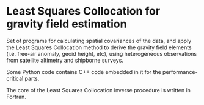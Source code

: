 # Least Squares Collocation for gravity field estimation

Set of programs for calculating spatial covariances of the data,
and apply the Least Squares Collocation method 
to derive the gravity field elements (i.e. free-air anomaly, geoid height, etc),
using heterogeneous observations from satellite altimetry and shipborne surveys.

Some Python code contains C++ code embedded in it for the performance-critical parts.

The core of the Least Squares Collocation inverse procedure is written in Fortran.
